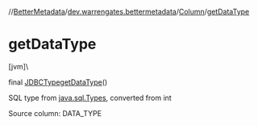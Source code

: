 //[BetterMetadata](../../../index.md)/[dev.warrengates.bettermetadata](../index.md)/[Column](index.md)/[getDataType](get-data-type.md)

# getDataType

[jvm]\

final [JDBCType](https://docs.oracle.com/javase/8/docs/api/java/sql/JDBCType.html)[getDataType](get-data-type.md)()

SQL type from [java.sql.Types](https://docs.oracle.com/javase/8/docs/api/java/sql/Types.html), converted from int

Source column: DATA_TYPE
